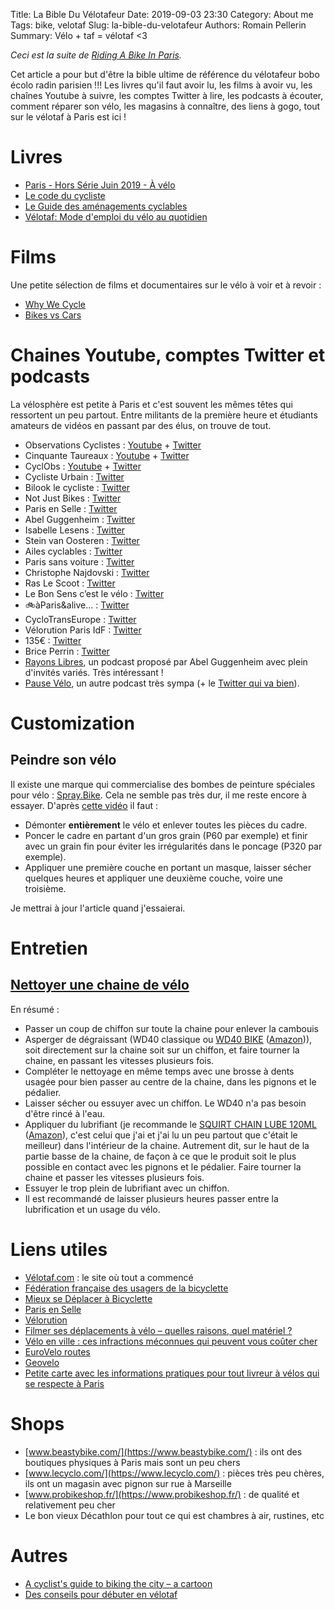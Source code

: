 Title: La Bible Du Vélotafeur
Date: 2019-09-03 23:30
Category: About me
Tags: bike, velotaf
Slug: la-bible-du-velotafeur
Authors: Romain Pellerin
Summary: Vélo + taf = vélotaf <3

*Ceci est la suite de [Riding A Bike In Paris]({filename}/riding-a-bike-in-paris.md).*

Cet article a pour but d'être la bible ultime de référence du vélotafeur bobo écolo radin parisien !!! Les livres qu'il faut avoir lu, les films à avoir vu, les chaînes Youtube à suivre, les comptes Twitter à lire, les podcasts à écouter, comment réparer son vélo, les magasins à connaître, des liens à gogo, tout sur le vélotaf à Paris est ici !

# Livres

- [Paris - Hors Série Juin 2019 - À vélo]({filename}/extra/Paris_HS_Velo_Juin-2019.pdf)
- [Le code du cycliste](https://www.editions-dalloz.fr/le-code-du-cycliste.html)
- [Le Guide des aménagements cyclables](https://parisenselle.fr/guide-amenagements-cyclables-paris-en-selle/)
- [Vélotaf: Mode d'emploi du vélo au quotidien](https://www.amazon.fr/dp/2072827701/)

# Films

Une petite sélection de films et documentaires sur le vélo à voir et à revoir :

- [Why We Cycle](http://whywecycle.eu/)
- [Bikes vs Cars](http://www.bikes-vs-cars.com/)

# Chaines Youtube, comptes Twitter et podcasts

La vélosphère est petite à Paris et c'est souvent les mêmes têtes qui ressortent un peu partout. Entre militants de la première heure et étudiants amateurs de vidéos en passant par des élus, on trouve de tout.

- Observations Cyclistes : [Youtube](https://www.youtube.com/c/ObservationsCyclistes) + [Twitter](https://twitter.com/OCyclistes)
- Cinquante Taureaux : [Youtube](https://www.youtube.com/channel/UC8rE-HbmlCjj_xWwPm13grQ) + [Twitter](https://twitter.com/50_euros)
- CyclObs : [Youtube](https://www.youtube.com/channel/UCfytFPh4b0SIE0HsbPEXlUw) + [Twitter](https://twitter.com/Cycl_Obs)
- Cycliste Urbain : [Twitter](https://twitter.com/CyclisteUrbain)
- Bilook le cycliste : [Twitter](https://twitter.com/BilookVT)
- Not Just Bikes : [Twitter](https://twitter.com/notjustbikes)
- Paris en Selle : [Twitter](https://twitter.com/ParisEnSelle)
- Abel Guggenheim : [Twitter](https://twitter.com/cyclAbel)
- Isabelle Lesens : [Twitter](https://twitter.com/isaduvelo)
- Stein van Oosteren : [Twitter](https://twitter.com/LCyclable)
- Ailes cyclables : [Twitter](https://twitter.com/AilesCyclables)
- Paris sans voiture : [Twitter](https://twitter.com/parisansvoiture)
- Christophe Najdovski : [Twitter](https://twitter.com/C_Najdovski)
- Ras Le Scoot : [Twitter](https://twitter.com/RasLeScoot)
- Le Bon Sens c’est le vélo : [Twitter](https://twitter.com/LeBonSens10)
- 🚲àParis&alive... : [Twitter](https://twitter.com/Marredescons2)
- CycloTransEurope : [Twitter](https://twitter.com/eurovelo3)
- Vélorution Paris IdF : [Twitter](https://twitter.com/velorutionParis)
- 135€ : [Twitter](https://twitter.com/135euros)
- Brice Perrin : [Twitter](https://twitter.com/briceperrin)
- [Rayons Libres](https://cause-commune.fm/podcastfilter/rayons-libres/), un podcast proposé par Abel Guggenheim avec plein d'invités variés. Très intéressant !
- [Pause Vélo](https://www.pausevelo.com), un autre podcast très sympa (+ le [Twitter qui va bien](https://twitter.com/PauseVelo)).

# Customization

## Peindre son vélo

Il existe une marque qui commercialise des bombes de peinture spéciales pour vélo : [Spray.Bike](https://spray.bike/). Cela ne semble pas très dur, il me reste encore à essayer. D'après [cette vidéo](https://www.youtube.com/watch?v=N-zWhFou4Wo) il faut :

- Démonter **entièrement** le vélo et enlever toutes les pièces du cadre.
- Poncer le cadre en partant d'un gros grain (P60 par exemple) et finir avec un grain fin pour éviter les irrégularités dans le poncage (P320 par exemple).
- Appliquer une première couche en portant un masque, laisser sécher quelques heures et appliquer une deuxième couche, voire une troisième.

Je mettrai à jour l'article quand j'essaierai.

# Entretien

## [Nettoyer une chaine de vélo](https://www.youtube.com/watch?v=_xiK81FGtz8)

En résumé :

- Passer un coup de chiffon sur toute la chaine pour enlever la cambouis
- Asperger de dégraissant (WD40 classique ou [WD40 BIKE](https://www.wd40.com/products/wd-40-bike-degreaser/) ([Amazon](https://www.amazon.fr/dp/B00URGEYZY))), soit directement sur la chaine soit sur un chiffon, et faire tourner la chaine, en passant les vitesses plusieurs fois.
- Compléter le nettoyage en même temps avec une brosse à dents usagée pour bien passer au centre de la chaine, dans les pignons et le pédalier.
- Laisser sécher ou essuyer avec un chiffon. Le WD40 n'a pas besoin d'être rincé à l'eau.
- Appliquer du lubrifiant (je recommande le [SQUIRT CHAIN LUBE 120ML](https://www.squirtcyclingproducts.com/) ([Amazon](https://www.amazon.fr/dp/B00ANNR15G)), c'est celui que j'ai et j'ai lu un peu partout que c'était le meilleur) dans l'intérieur de la chaine. Autrement dit, sur le haut de la partie basse de la chaine, de façon à ce que le produit soit le plus possible en contact avec les pignons et le pédalier. Faire tourner la chaine et passer les vitesses plusieurs fois.
- Essuyer le trop plein de lubrifiant avec un chiffon.
- Il est recommandé de laisser plusieurs heures passer entre la lubrification et un usage du vélo.

# Liens utiles

- [Vélotaf.com](http://www.velotaf.com/) : le site où tout a commencé
- [Fédération française des usagers de la bicyclette](https://www.fub.fr/)
- [Mieux se Déplacer à Bicyclette](https://mdb-idf.org/)
- [Paris en Selle](https://parisenselle.fr/)
- [Vélorution](http://velorution.org/)
- [Filmer ses déplacements à vélo – quelles raisons, quel matériel ?](https://frerelaroute.wordpress.com/2017/09/27/filmer-ses-deplacements-a-velo-quelles-raisons-quel-materiel/)
- [Vélo en ville : ces infractions méconnues qui peuvent vous coûter cher](http://www.leparisien.fr/info-paris-ile-de-france-oise/transports/velo-en-ville-ces-infractions-punies-de-135-euros-d-amende-25-03-2019-8039439.php)
- [EuroVelo routes](http://www.eurovelo.com/en/eurovelos)
- [Geovelo](http://www.geovelo.fr)
- [Petite carte avec les informations pratiques pour tout livreur à vélos qui se respecte à Paris](https://www.google.com/maps/d/u/0/viewer?mid=1CErJyDx0ZZ7B_VXAogUZZOMmg_Q&ll=48.85420563783393%2C2.383602984646245&z=16)

# Shops

- [www.beastybike.com/](https://www.beastybike.com/) : ils ont des boutiques physiques à Paris mais sont un peu chers
- [www.lecyclo.com/](https://www.lecyclo.com/) : pièces très peu chères, ils ont un magasin avec pignon sur rue à Marseille
- [www.probikeshop.fr/](https://www.probikeshop.fr/) : de qualité et relativement peu cher
- Le bon vieux Décathlon pour tout ce qui est chambres à air, rustines, etc

# Autres

- [A cyclist's guide to biking the city – a cartoon](https://www.theguardian.com/cities/2019/jun/28/a-cyclists-guide-to-biking-the-city-a-cartoon)
- [Des conseils pour débuter en vélotaf](http://forum.velotaf.com/topic/28351-des-conseils-pour-debuter-en-velotaf/)
